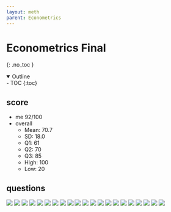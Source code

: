 ```yaml
---
layout: meth
parent: Econometrics
---
```


# Econometrics Final
{: .no_toc }

<details open markdown="block">
  <summary>
    Outline
  </summary>
- TOC
{:toc}
</details>

## score

-  me 92/100
-  overall
	- Mean: 70.7 
	- SD: 18.0 
	- Q1: 61 
	- Q2: 70 
	- Q3: 85 
	- High: 100 
	- Low: 20

## questions

![](https://i.imgur.com/y6pukxo.png)
![](https://i.imgur.com/F9zAjup.png)
![](https://i.imgur.com/w7F3Oyo.png)
![](https://i.imgur.com/AwPpDJ0.png)
![](https://i.imgur.com/omnES5r.png)
![](https://i.imgur.com/ien4bfT.png)
![](https://i.imgur.com/kryx9d9.png)
![](https://i.imgur.com/mh4OKRY.png)
![](https://i.imgur.com/W9c7trB.png)
![](https://i.imgur.com/zWww1eZ.png)
![](https://i.imgur.com/577h6yj.png)
![](https://i.imgur.com/3DsLoT7.png)
![](https://i.imgur.com/du4WQfA.png)
![](https://i.imgur.com/jxJVkJF.png)
![](https://i.imgur.com/aS49j9f.png)
![](https://i.imgur.com/8tFGjPc.png)
![](https://i.imgur.com/IMNmA9k.png)
![](https://i.imgur.com/OkGFqzj.png)
![](https://i.imgur.com/jjitOs4.png)
![](https://i.imgur.com/hOfFLLn.png)
![](https://i.imgur.com/XNTz1Bh.png)


